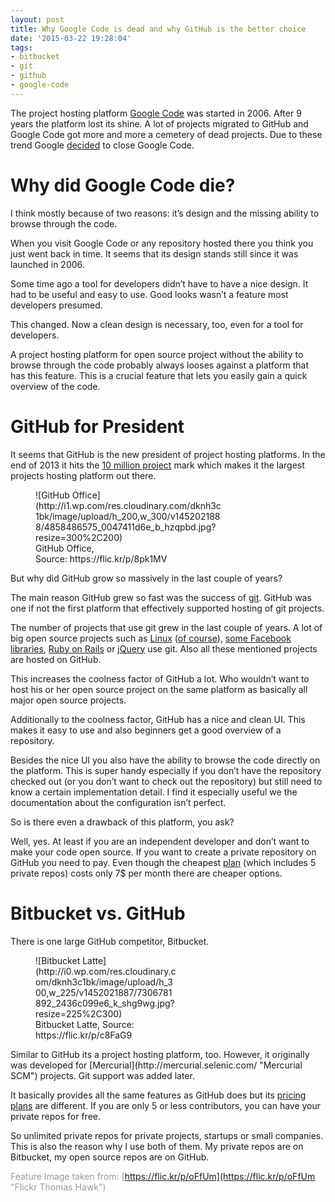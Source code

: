 ```yaml
---
layout: post
title: Why Google Code is dead and why GitHub is the better choice
date: '2015-03-22 19:28:04'
tags:
- bitbucket
- git
- github
- google-code
---
```



The project hosting platform [Google Code](https://code.google.com/ "Google Code") was started in 2006. After 9 years the platform lost its shine. A lot of projects migrated to GitHub and Google Code got more and more a cemetery of dead projects. Due to these trend Google [decided](http://google-opensource.blogspot.co.at/2015/03/farewell-to-google-code.html "Google Code is dead") to close Google Code.


# Why did Google Code die?

I think mostly because of two reasons: it’s design and the missing ability to browse through the code.

When you visit Google Code or any repository hosted there you think you just went back in time. It seems that its design stands still since it was launched in 2006.

Some time ago a tool for developers didn’t have to have a nice design. It had to be useful and easy to use. Good looks wasn’t a feature most developers presumed.

This changed. Now a clean design is necessary, too, even for a tool for developers.

A project hosting platform for open source project without the ability to browse through the code probably always looses against a platform that has this feature. This is a crucial feature that lets you easily gain a quick overview of the code.


# GitHub for President

It seems that GitHub is the new president of project hosting platforms. In the end of 2013 it hits the [10 million project](https://github.com/blog/1724-10-million-repositories "10 million GitHub projects") mark which makes it the largest projects hosting platform out there.

<figure class="wp-caption aligncenter" id="attachment_187" style="width: 300px">![GitHub Office](http://i1.wp.com/res.cloudinary.com/dknh3c1bk/image/upload/h_200,w_300/v1452021888/4858486575_0047411d6e_b_hzqpbd.jpg?resize=300%2C200)<figcaption class="wp-caption-text">GitHub Office, Source: https://flic.kr/p/8pk1MV</figcaption></figure>But why did GitHub grow so massively in the last couple of years?

The main reason GitHub grew so fast was the success of [git](http://git-scm.com/ "Git"). GitHub was one if not the first platform that effectively supported hosting of git projects.

The number of projects that use git grew in the last couple of years. A lot of big open source projects such as [Linux](https://github.com/torvalds/linux "Linux on GitHub") ([of course](http://git-scm.com/book/en/v2/Getting-Started-A-Short-History-of-Git "The history of Git")), [some Facebook libraries](https://github.com/facebook "Facebook on GitHub"), [Ruby on Rails](https://github.com/rails/rails "Ruby on Rails on GitHub") or [jQuery](https://github.com/jquery/jquery "jQuery on GitHub") use git. Also all these mentioned projects are hosted on GitHub.

This increases the coolness factor of GitHub a lot. Who wouldn’t want to host his or her open source project on the same platform as basically all major open source projects.

Additionally to the coolness factor, GitHub has a nice and clean UI. This makes it easy to use and also beginners get a good overview of a repository.

Besides the nice UI you also have the ability to browse the code directly on the platform. This is super handy especially if you don’t have the repository checked out (or you don’t want to check out the repository) but still need to know a certain implementation detail. I find it especially useful we the documentation about the configuration isn’t perfect.

So is there even a drawback of this platform, you ask?

Well, yes. At least if you are an independent developer and don’t want to make your code open source. If you want to create a private repository on GitHub you need to pay. Even though the cheapest [plan](https://github.com/pricing "GitHub Pricing Plan") (which includes 5 private repos) costs only 7$ per month there are cheaper options.


# Bitbucket vs. GitHub

There is one large GitHub competitor, Bitbucket.

<figure class="wp-caption aligncenter" id="attachment_190" style="width: 225px">![Bitbucket Latte](http://i0.wp.com/res.cloudinary.com/dknh3c1bk/image/upload/h_300,w_225/v1452021887/7306781892_2436c099e6_k_shg9wg.jpg?resize=225%2C300)<figcaption class="wp-caption-text">Bitbucket Latte, Source: https://flic.kr/p/c8FaG9</figcaption></figure>Similar to GitHub its a project hosting platform, too. However, it originally was developed for [Mercurial](http://mercurial.selenic.com/ "Mercurial SCM") projects. Git support was added later.

It basically provides all the same features as GitHub does but its [pricing plans](https://bitbucket.org/plans "Bitbucket Pricing Plans ") are different. If you are only 5 or less contributors, you can have your private repos for free.

So unlimited private repos for private projects, startups or small companies. This is also the reason why I use both of them. My private repos are on Bitbucket, my open source repos are on GitHub.

<span style="color: #999999;">Feature Image taken from: [https://flic.kr/p/oFfUm](https://flic.kr/p/oFfUm "Flickr Thomas Hawk")</span>


